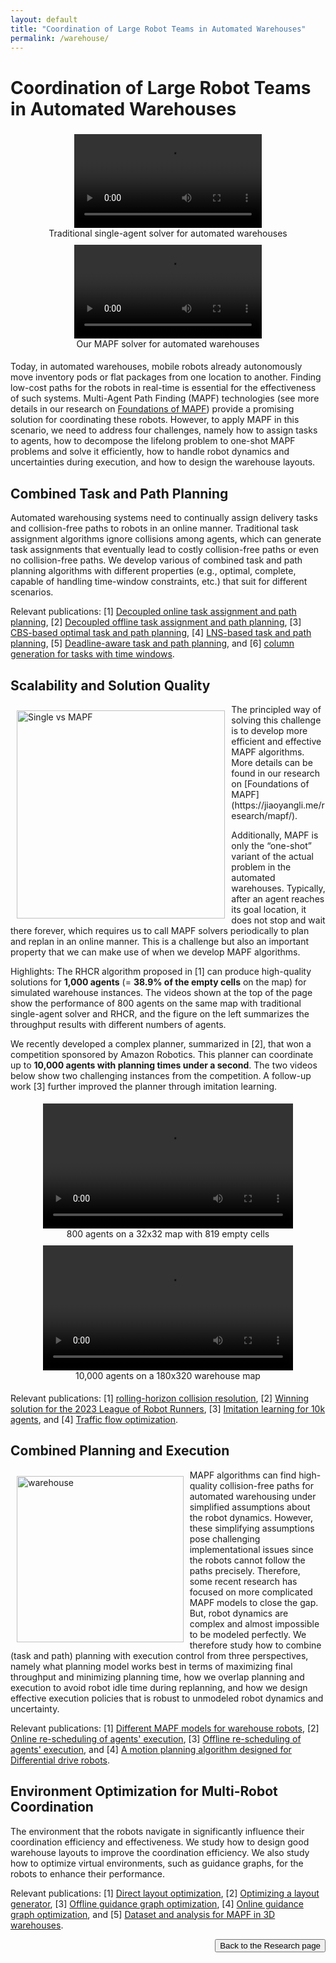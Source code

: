 ```yaml
---
layout: default
title: "Coordination of Large Robot Teams in Automated Warehouses"
permalink: /warehouse/
---
```


<h1>Coordination of Large Robot Teams in Automated Warehouses</h1>

<div style="display: flex; flex-wrap: wrap; text-align: center">
    <div style="min-width:300px;flex: 1;margin: 5px;">
        <video width="300px" autoplay loop controls> 
            <source type="video/mp4" src="https://jiaoyangli.me/images/Single+_800agents-8x.mp4" /> 
        </video>
        <figcaption>Traditional single-agent solver for automated warehouses</figcaption>
    </div>
    <div style="min-width:300px;flex: 1;margin: 5px;">
        <video width="300px" autoplay loop controls> 
            <source type="video/mp4" src="https://jiaoyangli.me/images/PBS_w=10_800agents-8x.mp4" /> 
        </video>
        <figcaption>Our MAPF solver for automated warehouses</figcaption>
    </div>
</div>
<div style="clear:both;"></div>

Today, in automated warehouses, 
mobile robots already autonomously move inventory pods or flat packages from one location to another. 
Finding low-cost paths for the robots in real-time is essential for the effectiveness of such systems. 
Multi-Agent Path Finding (MAPF) technologies
(see more details in our research on <a href="https://jiaoyangli.me/research/mapf/">Foundations of MAPF</a>)
provide a promising solution for coordinating these robots.
However, to apply MAPF in this scenario, we need to address four challenges, namely 
how to assign tasks to agents, 
how to decompose the lifelong problem to one-shot MAPF problems and solve it efficiently,
how to handle robot dynamics and uncertainties during execution, and
how to design the warehouse layouts. 


## Combined Task and Path Planning

Automated warehousing systems need to continually assign delivery tasks and collision-free paths to robots 
in an online manner. Traditional task assignment algorithms ignore collisions among agents, 
which can generate task assignments that eventually lead to costly collision-free paths or even no collision-free paths.
We develop various of combined task and path planning algorithms with different properties 
(e.g., optimal, complete, capable of handling time-window constraints, etc.) that suit for different scenarios.

Relevant publications: 
[1] [Decoupled online task assignment and path planning](https://jiaoyangli.me/publications/MaAAMAS17), 
[2] [Decoupled offline task assignment and path planning](https://jiaoyangli.me/publications/LiuAAMAS19), 
[3] [CBS-based optimal task and path planning](https://jiaoyangli.me/publications/ZhongICRA22), 
[4] [LNS-based task and path planning](https://jiaoyangli.me/publications/XuIROS22),
[5] [Deadline-aware task and path planning](https://jiaoyangli.me/publications/HuangHSI22), and
[6] [column generation for tasks with time windows](https://arxiv.org/abs/2103.08835 "Preprint 2021").


## Scalability and Solution Quality

<img src="https://jiaoyangli.me/images/single-vs-mapf.png" style="float:left;width:250pt;padding:10px;"  alt="Single vs MAPF"/>
The principled way of solving this challenge is to develop more efficient and effective MAPF algorithms. 
More details can be found in our research on [Foundations of MAPF](https://jiaoyangli.me/research/mapf/).

Additionally, MAPF is only the “one-shot” variant of the actual problem in the automated warehouses. 
Typically, after an agent reaches its goal location, it does not stop and wait there forever, 
which requires us to call MAPF solvers periodically to plan and replan in an online manner.
This is a challenge but also an important property that we can make use of when we develop MAPF algorithms.

Highlights:
The RHCR algorithm proposed in [1] can produce high-quality solutions for **1,000 agents** (= **38.9% of the empty cells** on the map) for simulated warehouse instances. 
The videos shown at the top of the page 
show the performance of 800 agents on the same map with traditional single-agent solver and RHCR, and 
the figure on the left summarizes the throughput results with different numbers of agents.

We recently developed a complex planner, summarized in [2], that won a competition sponsored by Amazon Robotics. 
This planner can coordinate up to **10,000 agents with planning times under a second**. 
The two videos below show two challenging instances from the competition.
A follow-up work [3] further improved the planner through imitation learning. 

<div style="display: flex; flex-wrap: wrap; text-align: center">
    <div style="min-height:200px;flex: 1;margin: 5px;">
        <video height="200px" autoplay loop controls> 
            <source type="video/mp4" src="/images/random-800agents.mp4" /> 
        </video>
        <figcaption>800 agents on a 32x32 map with 819 empty cells</figcaption>
    </div>
    <div style="min-height:200px;flex: 1;margin: 5px;">
        <video height="200px" autoplay loop controls> 
            <source type="video/mp4" src="/images/warehouse-10kagents.mp4" /> 
        </video>
        <figcaption>10,000 agents on a 180x320 warehouse map</figcaption>
    </div>
</div>
<div style="clear:both;"></div>

Relevant publications: 
[1] [rolling-horizon collision resolution](publications/LiAAAI21lifelong),
[2] [Winning solution for the 2023 League of Robot Runners](publications/JiangSoCS24), 
[3] [Imitation learning for 10k agents](publications/JiangICRA25), and
[4] [Traffic flow optimization](/publications/ChenAAAI24).


## Combined Planning and Execution

<img src="https://jiaoyangli.me/images/warehouse-5x.gif" style="float:left;width:200pt;padding:10px;"  alt="warehouse"/>
MAPF algorithms can find high-quality collision-free paths for automated warehousing 
under simplified assumptions about the robot dynamics. 
However, these simplifying assumptions pose challenging implementational issues 
since the robots cannot follow the paths precisely. 
Therefore, some recent  research  has  focused  on  more  complicated MAPF models to close the gap.
But, robot dynamics are complex and almost impossible to be modeled perfectly.
We therefore study how  to combine (task and path) planning with execution control from three perspectives,
namely what planning model works best in terms of maximizing final throughput and minimizing planning time,
how we overlap planning and execution to avoid robot idle time during replanning, 
and how we design effective execution policies that is robust to unmodeled robot dynamics and uncertainty.

Relevant publications: 
[1] [Different MAPF models for warehouse robots](/publications/VaramballySoCS22), 
[2] [Online re-scheduling of agents' execution](/publications/JiangAAAI25),
[3] [Offline re-scheduling of agents' execution](/publications/SuAAAI24), and
[4] [A motion planning algorithm designed for Differential drive robots](/publications/YanAAAI25).

## Environment Optimization for Multi-Robot Coordination
The environment that the robots navigate in significantly influence their coordination efficiency and effectiveness. 
We study how to design good warehouse layouts to improve the coordination efficiency. 
We also study how to optimize virtual environments, such as guidance graphs, for the robots to enhance their performance.  

Relevant publications: 
[1] [Direct layout optimization](/publications/ZhangIJCAI23), 
[2] [Optimizing a layout generator](/publications/ZhangNeurIPS23),
[3] [Offline guidance graph optimization](/publications/JiangAAAI25),
[4] [Online guidance graph optimization](/publications/ZangAAAI25), and
[5] [Dataset and analysis for MAPF in 3D warehouses](/publications/WangICAPS24mapf3d).

<div style="float: right;">
    <button onclick="location.href='/research'" type="button">Back to the Research page</button>
</div>